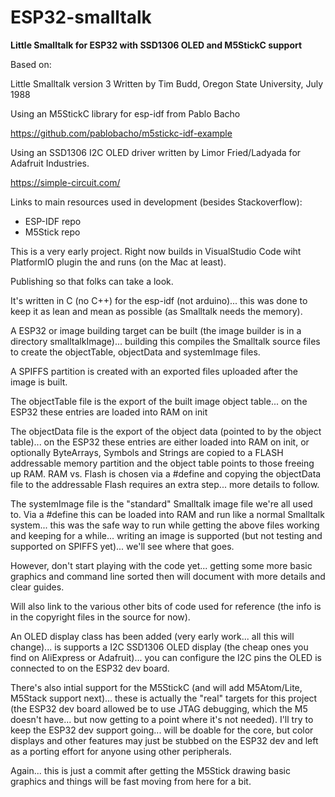 # ESP32-smalltalk
**Little Smalltalk for ESP32 with SSD1306 OLED and M5StickC support**

Based on:

Little Smalltalk version 3
Written by Tim Budd, Oregon State University, July 1988

Using an M5StickC library for esp-idf from Pablo Bacho

https://github.com/pablobacho/m5stickc-idf-example

Using an SSD1306 I2C OLED driver written by Limor Fried/Ladyada for Adafruit Industries.

https://simple-circuit.com/  

Links to main resources used in development (besides Stackoverflow):
- ESP-IDF repo
- M5Stick repo

This is a very early project. Right now builds in VisualStudio Code wiht PlatformIO plugin the and runs (on the Mac at least).

Publishing so that folks can take a look. 

It's written in C (no C++) for the esp-idf (not arduino)... this was done to keep it as lean and mean as possible (as Smalltalk needs the memory).

A ESP32 or image building target can be built (the image builder is in a directory smalltalkImage)... building this compiles the Smalltalk source files to create the objectTable, objectData and systemImage files.

A SPIFFS partition is created with an exported files uploaded after the image is built. 

The objectTable file is the export of the built image object table... on the ESP32 these entries are loaded into RAM on init

The objectData file is the export of the object data (pointed to by the object table)... on the ESP32 these entries are either loaded into RAM on init, or optionally ByteArrays, Symbols and Strings are copied to a FLASH addressable memory partition and the object table points to those freeing up RAM. RAM vs. Flash is chosen via a #define and copying the objectData file to the addressable Flash requires an extra step... more details to follow.

The systemImage file is the "standard" Smalltalk image file we're all used to. Via a #define this can be loaded into RAM and run like a normal Smalltalk system... this was the safe way to run while getting the above files working and keeping for a while... writing an image is supported (but not testing and supported on SPIFFS yet)... we'll see where that goes.

However, don't start playing with the code yet... getting some more basic graphics and command line sorted then
will document with more details and clear guides.

Will also link to the various other bits of code used for reference (the info is in the copyright files in the source for now).

An OLED display class has been added (very early work... all this will change)... is supports a I2C SSD1306 OLED display (the cheap ones you find on AliExpress or Adafruit)... you can configure the I2C pins the OLED is connected to on the ESP32 dev board.

There's also intial support for the M5StickC (and will add M5Atom/Lite, M5Stack support next)... these is actually the "real" targets for this project (the ESP32 dev board allowed be to use JTAG debugging, which the M5 doesn't have... but now getting to a point where it's not needed). I'll try to keep the ESP32 dev support going... will be doable for the core, but color displays and other features may just be stubbed on the ESP32 dev and left as a porting effort for anyone using other peripherals.

Again... this is just a commit after getting the M5Stick drawing basic graphics and things will be fast moving from here for a bit.
